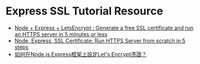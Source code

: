 # Express SSL Tutorial Resource

- [Node + Express + LetsEncrypt : Generate a free SSL certificate and run an HTTPS server in 5 minutes or less](https://medium.com/itnext/node-express-letsencrypt-generate-a-free-ssl-certificate-and-run-an-https-server-in-5-minutes-a730fbe528ca)
- [Node, Express, SSL Certificate: Run HTTPS Server from scratch in 5 steps](https://dev.to/omergulen/step-by-step-node-express-ssl-certificate-run-https-server-from-scratch-in-5-steps-5b87)
- [如何在Node.js Express框架上設定Let's Encrypt憑證？](https://jasminmin.com/2019-04-21-ssl-for-express/)